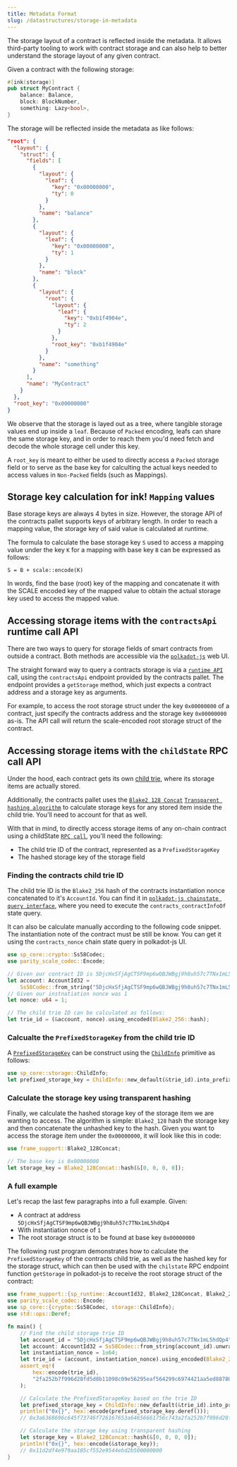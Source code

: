 ```yaml
---
title: Metadata Format
slug: /datastructures/storage-in-metadata
---
```


The storage layout of a contract is reflected inside the metadata. It allows third-party 
tooling to work with contract storage and can also help to better understand the storage 
layout of any given contract.

Given a contract with the following storage:

```rust
#[ink(storage)]
pub struct MyContract {
    balance: Balance,
    block: BlockNumber,
    something: Lazy<bool>,
}
```

The storage will be reflected inside the metadata as like follows:

```json
"root": {
  "layout": {
    "struct": {
      "fields": [
        {
          "layout": {
            "leaf": {
              "key": "0x00000000",
              "ty": 0
            }
          },
          "name": "balance"
        },
        {
          "layout": {
            "leaf": {
              "key": "0x00000000",
              "ty": 1
            }
          },
          "name": "block"
        },
        {
          "layout": {
            "root": {
              "layout": {
                "leaf": {
                  "key": "0xb1f4904e",
                  "ty": 2
                }
              },
              "root_key": "0xb1f4904e"
            }
          },
          "name": "something"
        }
      ],
      "name": "MyContract"
    }
  },
  "root_key": "0x00000000"
}
```

We observe that the storage is layed out as a tree, where tangible storage values end up 
inside a `leaf`. Because of `Packed` encoding, leafs can share the same storage key, and 
in order to reach them you'd need fetch and decode the whole storage cell under this key.

A `root_key` is meant to either be used to directly access a `Packed` storage field 
or to serve as the base key for calculting the actual keys needed to access values in 
`Non-Packed` fields (such as Mappings).

## Storage key calculation for ink! `Mapping` values

Base storage keys are always 4 bytes in size. However, the storage API of the contracts 
pallet supports keys of arbitrary length. In order to reach a mapping value, the storage 
key of said value is calculated at runtime.

The formula to calculate the base storage key `S` used to access a mapping value under the 
key `K` for a mapping with base key `B` can be expressed as follows:

```
S = B + scale::encode(K)
```
 
In words, find the base (root) key of the mapping and concatenate it with the 
SCALE encoded key of the mapped value to obtain the actual storage key used to 
access the mapped value.

## Accessing storage items with the `contractsApi` runtime call API

There are two ways to query for storage fields of smart contracts from outside a contract. 
Both methods are accessible via the [`polkadot-js`](https://polkadot.js.org/apps/) web UI.

The straight forward way to query a contracts storage is via a 
[`runtime API`](https://polkadot.js.org/apps/#/runtime) call, using the `contractsApi` 
endpoint provided by the contracts pallet. The endpoint provides a `getStorage` method, 
which just expects a contract address and a storage key as arguments.

For example, to access the root storage struct under the key `0x00000000` of a contract, 
just specify the contracts address and the storage key `0x00000000` as-is. The API call 
will return the scale-encoded root storage struct of the contract.

## Accessing storage items with the `childState` RPC call API

Under the hood, each contract gets its own
[child trie](https://paritytech.github.io/substrate/master/frame_support/storage/child/index.html), where its storage items are actually stored.

Additionally, the contracts pallet uses the
[`Blake2 128 Concat`](https://paritytech.github.io/substrate/master/frame_support/struct.Blake2_128Concat.html) 
[`Transparent hashing algorithm`](https://docs.substrate.io/build/runtime-storage/#transparent-hashing-algorithms) 
to calculate storage keys for any stored item inside the child trie.
You'll need to account for that as well.

With that in mind, to directly access storage items of any on-chain contract using a 
childState [`RPC call`](https://polkadot.js.org/apps/#/rpc), you'll need the following:
- The child trie ID of the contract, represented as a `PrefixedStorageKey`
- The hashed storage key of the storage field

### Finding the contracts child trie ID

The child trie ID is the `Blake2_256` hash of the contracts instantiation nonce
concatenated to it's `AccountId`. You can find it in [`polkadot-js chainstate query interface`](https://polkadot.js.org/apps/#/chainstate), where you need to execute the
`contracts_contractInfoOf` state query.

It can also be calculate manually according to the following code snippet. The 
instantiation note of the contract must be still be know. You can get it using the 
`contracts_nonce` chain state query in polkadot-js UI.

```rust
use sp_core::crypto::Ss58Codec;
use parity_scale_codec::Encode;

// Given our contract ID is 5DjcHxSfjAgCTSF9mp6wQBJWBgj9h8uh57c7TNx1mL5hdQp4
let account: AccountId32 =
    Ss58Codec::from_string("5DjcHxSfjAgCTSF9mp6wQBJWBgj9h8uh57c7TNx1mL5hdQp4").unwrap();
// Given our instnatiation nonce was 1
let nonce: u64 = 1;

// The child trie ID can be calculated as follows:
let trie_id = (&account, nonce).using_encoded(Blake2_256::hash);
```

### Calcualte the `PrefixedStorageKey` from the child trie ID
A [`PrefixedStorageKey`](https://docs.rs/sp-storage/10.0.0/sp_storage/struct.PrefixedStorageKey.html) 
can be construct using the 
[`ChildInfo`](https://docs.rs/sp-storage/10.0.0/sp_storage/enum.ChildInfo.html) primitive as follows:

```rust
use sp_core::storage::ChildInfo;
let prefixed_storage_key = ChildInfo::new_default(&trie_id).into_prefixed_storage_key();
```

### Calculate the storage key using transparent hashing

Finally, we calculate the hashed storage key of the storage item we are wanting to access.
The algorithm is simple: `Blake2_128` hash the storage key and then concatenate the unhashed 
key to the hash. Given you want to access the storage item under the `0x00000000`,
it will look like this in code:

```rust
use frame_support::Blake2_128Concat;

// The base key is 0x00000000
let storage_key = Blake2_128Concat::hash(&[0, 0, 0, 0]);
```

### A full example

Let's recap the last few paragraphs into a full example. Given:

* A contract at address `5DjcHxSfjAgCTSF9mp6wQBJWBgj9h8uh57c7TNx1mL5hdQp4`
* With instantiation nonce of `1`
* The root storage struct is to be found at base key `0x00000000`

The following rust program demonstrates how to calculate the `PrefixedStorageKey` of the 
contracts child trie, as well as the hashed key for the storage struct, which can then be 
used with the `chilstate` RPC endpoint function `getStorage` in polkadot-js to receive 
the root storage struct of the contract:

```rust
use frame_support::{sp_runtime::AccountId32, Blake2_128Concat, Blake2_256, StorageHasher};
use parity_scale_codec::Encode;
use sp_core::{crypto::Ss58Codec, storage::ChildInfo};
use std::ops::Deref;

fn main() {
    // Find the child storage trie ID
    let account_id = "5DjcHxSfjAgCTSF9mp6wQBJWBgj9h8uh57c7TNx1mL5hdQp4";
    let account: AccountId32 = Ss58Codec::from_string(account_id).unwrap();
    let instantiation_nonce = 1u64;
    let trie_id = (account, instantiation_nonce).using_encoded(Blake2_256::hash);
    assert_eq!(
        hex::encode(trie_id),
        "2fa252b7f996d28fd5d8b11098c09e56295eaf564299c6974421aa5ed887803b"
    );

    // Calculate the PrefixedStorageKey based on the trie ID
    let prefixed_storage_key = ChildInfo::new_default(&trie_id).into_prefixed_storage_key();
    println!("0x{}", hex::encode(prefixed_storage_key.deref()));
    // 0x3a6368696c645f73746f726167653a64656661756c743a2fa252b7f996d28fd5d8b11098c09e56295eaf564299c6974421aa5ed887803b

    // Calculate the storage key using transparent hashing
    let storage_key = Blake2_128Concat::hash(&[0, 0, 0, 0]);
    println!("0x{}", hex::encode(&storage_key));
    // 0x11d2df4e979aa105cf552e9544ebd2b500000000
}
```
